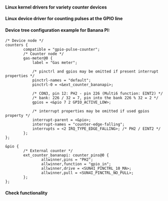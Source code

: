#### Linux kernel drivers for variety counter devices

#### Linux device driver for counting pulses at the GPIO line

#### Device tree configuration example for Banana PI:

```
/* Device node */
counters {
        compatible = "gpio-pulse-counter";
        /* Counter node */
        gas-meter@0 {
            label = "Gas meter";

            /* pinctrl and gpios may be omitted if present interrupt properties */
            pinctrl-names = "default";
            pinctrl-0 = <&ext_counter_bananapi>;

            /* CON3, pin 12: PH2 - pin 226 (Multi6 function: EINT2) */
            /* bank: 226 / 32 = 7, pin into the bank 226 % 32 = 2 */
            gpios = <&pio 7 2 GPIO_ACTIVE_LOW>;

            /* interrupt properties may be omitted if used gpios property */
            interrupt-parent = <&pio>;
            interrupt-names = "counter-edge-falling";
            interrupts = <2 IRQ_TYPE_EDGE_FALLING>; /* PH2 / EINT2 */
        };
};

&pio {
        /* External counter */
        ext_counter_bananapi: counter_pins@0 {
                allwinner,pins = "PH2";
                allwinner,function = "gpio_in";
                allwinner,drive = <SUN4I_PINCTRL_10_MA>;
                allwinner,pull = <SUN4I_PINCTRL_NO_PULL>;
        };
};
```

#### Check functionality
